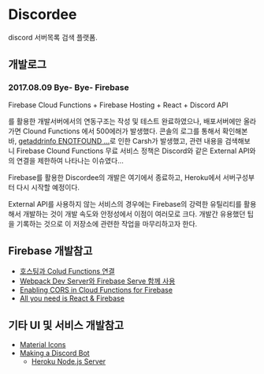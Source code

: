 # Discordee

discord 서버목록 검색 플랫폼.
    
## 개발로그

### 2017.08.09 Bye- Bye- Firebase

Firebase Cloud Functions + Firebase Hosting + React + Discord API

를 활용한 개발서버에서의 연동구조는 작성 및 테스트 완료하였으나, 배포서버에만 올라가면 Clound Functions 에서 500에러가 발생했다.
콘솔의 로그를 통해서 확인해본 바, [getaddrinfo ENOTFOUND ...](https://stackoverflow.com/questions/42774807/firebase-functions-getaddrinfo-enotfound-api-sandbox-paypal-com)로 인한 Carsh가 발생했고,
관련 내용을 검색해보니 Firebase Clound Functions 무료 서비스 정책은 Discord와 같은 External API와의 연결을 제한하여 나타나는 이슈였다...

Firebase를 활용한 Discordee의 개발은 여기에서 종료하고, Heroku에서 서버구성부터 다시 시작할 예정이다.

External API를 사용하지 않는 서비스의 경우에는 Firebase의 강력한 유틸리티를 활용해서 개발하는 것이 개발 속도와 안정성에서 이점이 여러모로 크다.
개발간 유용했던 팁을 기록하는 것으로 이 저장소에 관련한 작업을 마무리하고자 한다.

## Firebase 개발참고

- [호스팅과 Colud Functions 연결](https://firebase.google.com/docs/hosting/functions?hl=ko)
- [Webpack Dev Server와 Firebase Serve 함께 사용](http://qiita.com/koki_cheese/items/8892644c7ebff733466d)
- [Enabling CORS in Cloud Functions for Firebase](https://stackoverflow.com/questions/42755131/enabling-cors-in-cloud-functions-for-firebase)
- [All you need is React & Firebase](https://www.codementor.io/yurio/all-you-need-is-react-firebase-4v7g9p4kf)

## 기타 UI 및 서비스 개발참고
- [Material Icons](https://material.io/icons/)
- [Making a Discord Bot](https://newagesoldier.com/making-a-discord-bot/)
    - [Heroku Node.js Server](https://devcenter.heroku.com/articles/getting-started-with-nodejs#set-up)